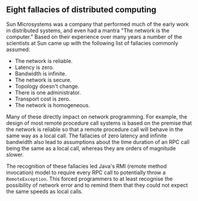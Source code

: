 ## Eight fallacies of distributed computing

Sun Microsystems was a company that performed much of the early work in distributed systems, and even had a mantra "The network is the computer." Based on their experience over many years a number of the scientists at Sun came up with the following list of fallacies commonly assumed:

* The network is reliable.
* Latency is zero.
* Bandwidth is infinite.
* The network is secure.
* Topology doesn't change.
* There is one administrator.
* Transport cost is zero.
* The network is homogeneous.

Many of these directly impact on network programming. For example, the design of most remote procedure call systems is based on the premise that the network is reliable so that a remote procedure call will behave in the same way as a local call. The fallacies of zero latency and infinite bandwidth also lead to assumptions about the time duration of an RPC call being the same as a local call, whereas they are orders of magnitude slower.

The recognition of these fallacies led Java's RMI (remote method invocation) model to require every RPC call to potentially throw a ```RemoteException```. This forced programmers to at least recognise the possibility of network error and to remind them that they could not expect the same speeds as local calls. 
